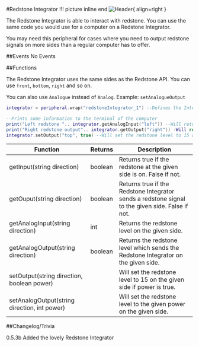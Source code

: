 #Redstone Integrator
!!! picture inline end
    ![Header](https://srendi.de/wp-content/uploads/2021/04/Redstone-Integrator.png){ align=right }

The Redstone Integrator is able to interact with redstone.
You can use the same code you would use for a computer on a Redstone Integrator.

You may need this peripheral for cases where you need to output redstone signals on more sides than a regular computer has to offer.

##Events
No Events


##Functions

The Redstone Integrator uses the same sides as the Redstone API.
You can use `front`, `bottom`, `right` and so on.

You can also use `Analogue` instead of `Analog`. Example: `setAnalogueOutput`

``` lua
integrator = peripheral.wrap("redstoneIntegrator_1") --Defines the Integrator as redstoneIntegrator_1

--Prints some information to the terminal of the computer
print("Left redstone ".. integrator.getAnalogInput("left")) --Will return the level of the redstone at the right side.
print("Right redstone output".. integrator.getOutput("right")) -Will return the output level which is set wich setAnalogOutput
integrator.setOutput("top", true) --Will set the redstone level to 15 at the top of the Redstone Integrator

```

| Function | Returns | Description |
|----------|---------|-------------|
|getInput(string direction) |	boolean | Returns true if the redstone at the given side is on. False if not. |
|getOuput(string direction) |	boolean | Returns true if the Redstone Integrator sends a redstone signal to the given side. False if not. |
|getAnalogInput(string direction) |	int | Returns the redstone level on the given side. |
|getAnalogOutput(string direction) |	boolean | Returns the redstone level which sends the Redstone Integrator on the given side. |
|setOutput(string direction, boolean power) | | Will set the redstone level to 15 on the given side if power is true. |
|setAnalogOutput(string direction, int power) | | Will set the redstone level to the given power on the given side. |


##Changelog/Trivia

0.5.3b
Added the lovely Redstone Integrator
